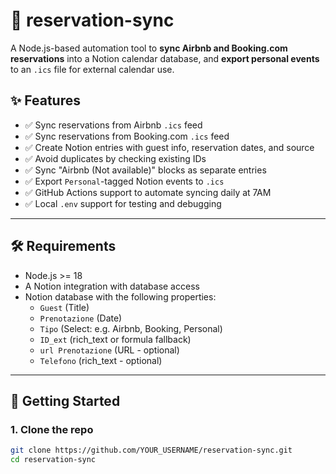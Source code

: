 # 🏡 reservation-sync

A Node.js-based automation tool to **sync Airbnb and Booking.com reservations** into a Notion calendar database, and **export personal events** to an `.ics` file for external calendar use.

## ✨ Features

- ✅ Sync reservations from Airbnb `.ics` feed  
- ✅ Sync reservations from Booking.com `.ics` feed  
- ✅ Create Notion entries with guest info, reservation dates, and source  
- ✅ Avoid duplicates by checking existing IDs  
- ✅ Sync "Airbnb (Not available)" blocks as separate entries  
- ✅ Export `Personal`-tagged Notion events to `.ics`  
- ✅ GitHub Actions support to automate syncing daily at 7AM  
- ✅ Local `.env` support for testing and debugging

---

## 🛠 Requirements

- Node.js >= 18  
- A Notion integration with database access  
- Notion database with the following properties:
  - `Guest` (Title)
  - `Prenotazione` (Date)
  - `Tipo` (Select: e.g. Airbnb, Booking, Personal)
  - `ID_ext` (rich_text or formula fallback)
  - `url Prenotazione` (URL - optional)
  - `Telefono` (rich_text - optional)

---

## 🚀 Getting Started

### 1. Clone the repo

```bash
git clone https://github.com/YOUR_USERNAME/reservation-sync.git
cd reservation-sync